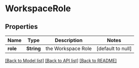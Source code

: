 # WorkspaceRole
## Properties

| Name | Type | Description | Notes |
|------------ | ------------- | ------------- | -------------|
| **role** | **String** | the Workspace Role | [default to null] |

[[Back to Model list]](../README.md#documentation-for-models) [[Back to API list]](../README.md#documentation-for-api-endpoints) [[Back to README]](../README.md)

